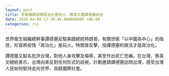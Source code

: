 ```yaml
---
layout: post
title: 世衛稱將疫情政治化是玩火　蔡英文邀譚德塞訪台
date: 2020-04-09 17:39:49.000000000 +08:00
categories: rss
---
```


世界衛生組織總幹事譚德塞反駁美國總統特朗普，有關世衛「以中國為中心」的指控，形容將疫情「政治化」是玩火。特朗普反擊，指譚德塞的做法才是政治化。

譚德塞又點名批評台灣，對他人身攻擊及侮辱，甚至作出死亡恐嚇。在台灣，蔡英文總統表示，台灣向來反對任何形式的歧視，計劃邀請譚德塞訪問台灣，感受台灣人民如何堅持走向世界、貢獻國際社會。
